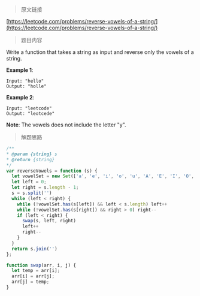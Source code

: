 > 原文链接

[https://leetcode.com/problems/reverse-vowels-of-a-string/](https://leetcode.com/problems/reverse-vowels-of-a-string/)
> 题目内容

Write a function that takes a string as input and reverse only the vowels of a string.

**Example 1**:
```
Input: "hello"
Output: "holle"
```
**Example 2**:
```
Input: "leetcode"
Output: "leotcede"
```
**Note**:
The vowels does not include the letter "y".

> 解题思路

```js
/**
* @param {string} s
* @return {string}
*/
var reverseVowels = function (s) {
  let vowelSet = new Set(['a', 'e', 'i', 'o', 'u', 'A', 'E', 'I', 'O', 'U']);
  let left = 0;
  let right = s.length - 1;
  s = s.split('')
  while (left < right) {
    while (!vowelSet.has(s[left]) && left < s.length) left++
    while (!vowelSet.has(s[right]) && right > 0) right--
    if (left < right) {
      swap(s, left, right)
      left++
      right--
    }
  }
  return s.join('')
};

function swap(arr, i, j) {
  let temp = arr[i];
  arr[i] = arr[j];
  arr[j] = temp;
}
```